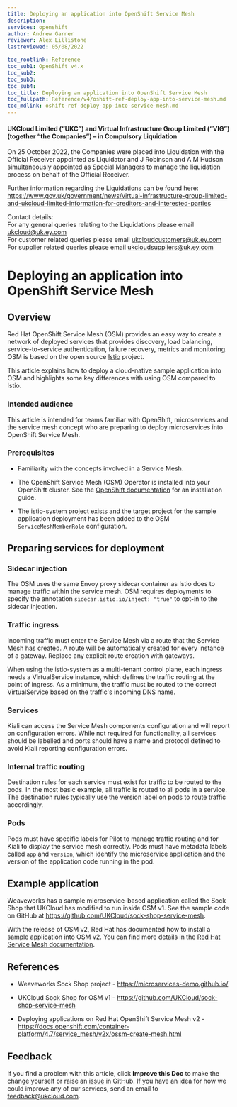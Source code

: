 ```yaml
---
title: Deploying an application into OpenShift Service Mesh
description:
services: openshift
author: Andrew Garner
reviewer: Alex Lillistone
lastreviewed: 05/08/2022

toc_rootlink: Reference
toc_sub1: OpenShift v4.x
toc_sub2:
toc_sub3:
toc_sub4:
toc_title: Deploying an application into OpenShift Service Mesh
toc_fullpath: Reference/v4/oshift-ref-deploy-app-into-service-mesh.md
toc_mdlink: oshift-ref-deploy-app-into-service-mesh.md
---
```


#### UKCloud Limited (“UKC”) and Virtual Infrastructure Group Limited (“VIG”) (together “the Companies”) – in Compulsory Liquidation

On 25 October 2022, the Companies were placed into Liquidation with the Official Receiver appointed as Liquidator and J Robinson and A M Hudson simultaneously appointed as Special Managers to manage the liquidation process on behalf of the Official Receiver.

Further information regarding the Liquidations can be found here: <https://www.gov.uk/government/news/virtual-infrastructure-group-limited-and-ukcloud-limited-information-for-creditors-and-interested-parties>

Contact details:<br>
For any general queries relating to the Liquidations please email <ukcloud@uk.ey.com><br>
For customer related queries please email <ukcloudcustomers@uk.ey.com><br>
For supplier related queries please email <ukcloudsuppliers@uk.ey.com>

# Deploying an application into OpenShift Service Mesh

## Overview

Red Hat OpenShift Service Mesh (OSM) provides an easy way to create a network of deployed services that provides discovery, load balancing, service-to-service authentication, failure recovery, metrics and monitoring. OSM is based on the open source [Istio](https://istio.io/) project.

This article explains how to deploy a cloud-native sample application into OSM and highlights some key differences with using OSM compared to Istio.

### Intended audience

This article is intended for teams familiar with OpenShift, microservices and the service mesh concept who are preparing to deploy microservices into OpenShift Service Mesh.

### Prerequisites

- Familiarity with the concepts involved in a Service Mesh.

- The OpenShift Service Mesh (OSM) Operator is installed into your OpenShift cluster. See the [OpenShift documentation](https://docs.openshift.com/container-platform/4.7/service_mesh/v2x/preparing-ossm-installation.html) for an installation guide.

- The istio-system project exists and the target project for the sample application deployment has been added to the OSM `ServiceMeshMemberRole` configuration.

## Preparing services for deployment

### Sidecar injection

The OSM uses the same Envoy proxy sidecar container as Istio does to manage traffic within the service mesh. OSM requires deployments to specify the annotation `sidecar.istio.io/inject: "true"` to opt-in to the sidecar injection.

### Traffic ingress

Incoming traffic must enter the Service Mesh via a route that the Service Mesh has created. A route will be automatically created for every instance of a gateway. Replace any explicit route creation with gateways.

When using the istio-system as a multi-tenant control plane, each ingress needs a VirtualService instance, which defines the traffic routing at the point of ingress. As a minimum, the traffic must be routed to the correct VirtualService based on the traffic's incoming DNS name.

### Services

Kiali can access the Service Mesh components configuration and will report on configuration errors. While not required for functionality, all services should be labelled and ports should have a name and protocol defined to avoid Kiali reporting configuration errors.

### Internal traffic routing

Destination rules for each service must exist for traffic to be routed to the pods. In the most basic example, all traffic is routed to all pods in a service. The destination rules typically use the version label on pods to route traffic accordingly.

### Pods

Pods must have specific labels for Pilot to manage traffic routing and for Kiali to display the service mesh correctly. Pods must have metadata labels called `app` and `version`, which identify the microservice application and the version of the application code running in the pod.

## Example application

Weaveworks has a sample microservice-based application called the Sock Shop that UKCloud has modified to run inside OSM v1. See the sample code on GitHub at https://github.com/UKCloud/sock-shop-service-mesh.

With the release of OSM v2, Red Hat has documented how to install a sample application into OSM v2. You can find more details in the [Red Hat Service Mesh documentation](https://docs.openshift.com/container-platform/4.7/service_mesh/v2x/ossm-create-mesh.html#ossm-tutorial-bookinfo-overview_ossm-create-mesh).

## References

- Weaveworks Sock Shop project - https://microservices-demo.github.io/

- UKCloud Sock Shop for OSM v1 - https://github.com/UKCloud/sock-shop-service-mesh

- Deploying applications on Red Hat OpenShift Service Mesh v2 - https://docs.openshift.com/container-platform/4.7/service_mesh/v2x/ossm-create-mesh.html

## Feedback

If you find a problem with this article, click **Improve this Doc** to make the change yourself or raise an [issue](https://github.com/UKCloud/documentation/issues) in GitHub. If you have an idea for how we could improve any of our services, send an email to <feedback@ukcloud.com>.

